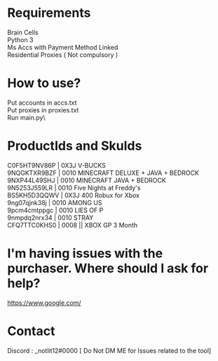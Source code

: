 # Requirements
Brain Cells\
Python 3\
Ms Accs with Payment Method Linked\
Residential Proxies ( Not compulsory )

# How to use?

Put accounts in accs.txt\
Put proxies in proxies.txt\
Run main.py\

# ProductIds and SkuIds
C0F5HT9NV86P | 0X3J  V-BUCKS\
9NQGKTXR9BZF | 0010  MINECRAFT DELUXE + JAVA + BEDROCK\
9NXP44L49SHJ | 0010  MINECRAFT JAVA + BEDROCK\
9N5253J559LR | 0010  Five Nights at Freddy's\
BS5KH5D3QQWV | 0X3J  400 Robux for Xbox\
9ng07qjnk38j | 0010  AMONG US\
9pcm4cmtppgc | 0010  LIES OF P\
9nmpdq2nrx34 | 0010  STRAY\
CFQ7TTC0KHS0 | 0008 || XBOX GP 3 Month

# I'm having issues with the purchaser. Where should I ask for help?

https://www.google.com/

# Contact

Discord : _notlit12#0000 [ Do Not DM ME for Issues related to the tool]


